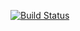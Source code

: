 [![Build Status](https://ci.consulo.io/job/consulo-emmet/badge/icon)](https://ci.consulo.io/job/consulo-emmet/)
